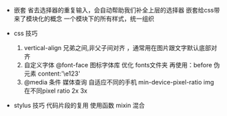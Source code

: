 - 嵌套
  省去选择器的重复输入，会自动帮助我们补全上层的选择器
  嵌套给css带来了模块化的概念
  一个模块下的所有样式，统一组织

- css 技巧
  1. vertical-align 兄弟之间,非父子间对齐
  ，通常用在图片跟文字默认底部对齐
  2. 自定义字体 @font-face
  图标字体库 优化 fonts文件夹
  再使用：before 伪元素 content:'\e123'
  3. @media 条件 媒体查询
  自适应不同的手机
    min-device-pixel-ratio
    img 在不同pixel ratio 2x 3x

- stylus 技巧
  代码片段的复用 使用函数 mixin 混合